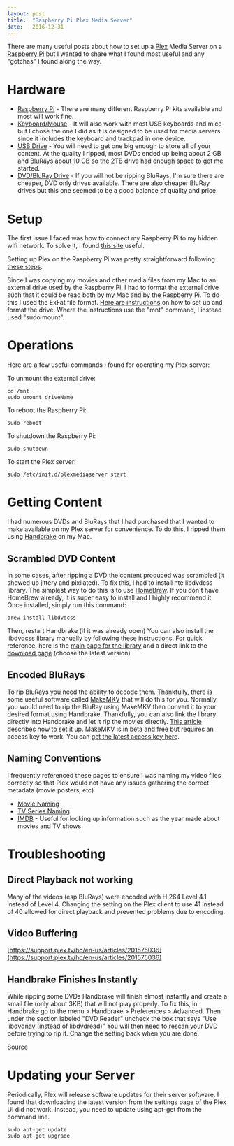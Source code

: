 ```yaml
---
layout: post
title:  "Raspberry Pi Plex Media Server"
date:   2016-12-31
---
```

There are many useful posts about how to set up a [Plex](https://www.plex.tv/) Media Server on a [Raspberry Pi](https://www.raspberrypi.org/) but I wanted to share what I found most useful and any "gotchas" I found along the way.

# Hardware

* [Raspberry Pi](http://a.co/29Yo7pn) - There are many different Raspberry Pi kits available and most will work fine.
* [Keyboard/Mouse](http://a.co/f35fy4N) - It will also work with most USB keyboards and mice but I chose the one I did as it is designed to be used for media servers since it includes the keyboard and trackpad in one device.
* [USB Drive](http://a.co/fA8DEHD) - You will need to get one big enough to store all of your content. At the quality I ripped, most DVDs ended up being about 2 GB and BluRays about 10 GB so the 2TB drive had enough space to get me started.
* [DVD/BluRay Drive](http://a.co/hjcWINn) - If you will not be ripping BluRays, I'm sure there are cheaper, DVD only drives available. There are also cheaper BluRay drives but this one seemed to be a good balance of quality and price.

# Setup

The first issue I faced was how to connect my Raspberry Pi to my hidden wifi network. To solve it, I found [this site](http://www.thehecklers.org/2015/02/27/how-to-connect-raspberry-pi-to-hidden-ssid/) useful.

Setting up Plex on the Raspberry Pi was pretty straightforward following [these steps](https://www.element14.com/community/community/raspberry-pi/raspberrypi_projects/blog/2016/03/11/a-more-powerful-plex-media-server-using-raspberry-pi-3).

Since I was copying my movies and other media files from my Mac to an external drive used by the Raspberry Pi, I had to format the external drive such that it could be read both by my Mac and by the Raspberry Pi. To do this I used the ExFat file format. [Here are instructions](http://www.miqu.me/blog/2015/01/14/tip-exfat-hdd-with-raspberry-pi/) on how to set up and format the drive. Where the instructions use the "mnt" command, I instead used "sudo mount".

# Operations

Here are a few useful commands I found for operating my Plex server:

To unmount the external drive:

```
cd /mnt
sudo umount driveName
```
To reboot the Raspberry Pi:

```
sudo reboot
```
To shutdown the Raspberry Pi:

```
sudo shutdown
```
To start the Plex server:

```
sudo /etc/init.d/plexmediaserver start
```
# Getting Content

I had numerous DVDs and BluRays that I had purchased that I wanted to make available on my Plex server for convenience. To do this, I ripped them using [Handbrake](https://handbrake.fr/) on my Mac.

## Scrambled DVD Content

In some cases, after ripping a DVD the content produced was scrambled (it showed up jittery and pixilated). To fix this, I had to install hte libdvdcss library. The simplest way to do this is to use [HomeBrew](http://brew.sh/). If you don't have HomeBrew already, it is super easy to install and I highly recommend it. Once installed, simply run this command:

```
brew install libdvdcss
```
Then, restart Handbrake (if it was already open) You can also install the libdvdcss library manually by following [these instructions](http://lifehacker.com/5888078/vlc-20-breaks-handbrake-dvd-ripping-heres-how-to-fix-it). For quick reference, here is the [main page for the library](http://www.videolan.org/developers/libdvdcss.html) and a direct link to the [download page](http://download.videolan.org/pub/libdvdcss/) (choose the latest version)

## Encoded BluRays

To rip BluRays you need the ability to decode them. Thankfully, there is some useful software called [MakeMKV](http://www.makemkv.com) that will do this for you. Normally, you would need to rip the BluRay using MakeMKV then convert it to your desired format using Handbrake. Thankfully, you can also link the library directly into Handbrake and let it rip the movies directly. [This article](https://www.macobserver.com/tmo/article/directly-rip-and-convert-bluray-disks-with-handbrake) describes how to set it up. MakeMKV is in beta and free but requires an access key to work. You can [get the latest access key here](http://www.makemkv.com/forum2/viewtopic.php?f=5&t=1053).

## Naming Conventions

I frequently referenced these pages to ensure I was naming my video files correctly so that Plex would not have any issues gathering the correct metadata (movie posters, etc)

* [Movie Naming](https://support.plex.tv/hc/en-us/articles/200381023-Naming-Movie-files)
* [TV Series Naming](https://support.plex.tv/hc/en-us/articles/200220687-Naming-Series-Season-Based-TV-Shows)
* [IMDB](http://www.imdb.com/) - Useful for looking up information such as the year made about movies and TV shows

# Troubleshooting

## Direct Playback not working

Many of the videos (esp BluRays) were encoded with H.264 Level 4.1 instead of Level 4. Changing the setting on the Plex client to use 41 instead of 40 allowed for direct playback and prevented problems due to encoding.

## Video Buffering

[https://support.plex.tv/hc/en-us/articles/201575036](https://support.plex.tv/hc/en-us/articles/201575036)

## Handbrake Finishes Instantly

While ripping some DVDs Handbrake will finish almost instantly and create a small file (only about 3KB) that will not play properly. To fix this, in Handbrake go to the menu > Handbrake > Preferences > Advanced. Then under the section labeled "DVD Reader" uncheck the box that says "Use libdvdnav (instead of libdvdread)" You will then need to rescan your DVD before trying to rip it. Change the setting back when you are done.

[Source](https://forum.redfox.bz/threads/with-divergent-handbrake-says-%E2%80%9Cqueue-finished%E2%80%9D-after-about-1-second.61280/)

# Updating your Server

Periodically, Plex will release software updates for their server software. I found that downloading the latest version from the settings page of the Plex UI did not work. Instead, you need to update using apt-get from the command line.

```
sudo apt-get update
sudo apt-get upgrade
```